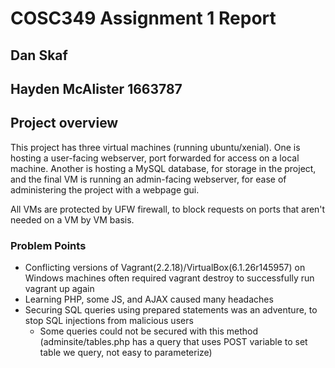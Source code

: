 # COSC349 Assignment 1 Report
## Dan Skaf
## Hayden McAlister 1663787

## Project overview
This project has three virtual machines (running ubuntu/xenial). One is hosting a user-facing webserver, port forwarded for access on a local machine. Another is hosting a MySQL database, for storage in the project, and the final VM is running an admin-facing webserver, for ease of administering the project with a webpage gui.

All VMs are protected by UFW firewall, to block requests on ports that aren't needed on a VM by VM basis.

### Problem Points
- Conflicting versions of Vagrant(2.2.18)/VirtualBox(6.1.26r145957) on Windows machines often required vagrant destroy to successfully run vagrant up again
- Learning PHP, some JS, and AJAX caused many headaches
- Securing SQL queries using prepared statements was an adventure, to stop SQL injections from malicious users
    - Some queries could not be secured with this method (adminsite/tables.php has a query that uses POST variable to set table we query, not easy to parameterize)


